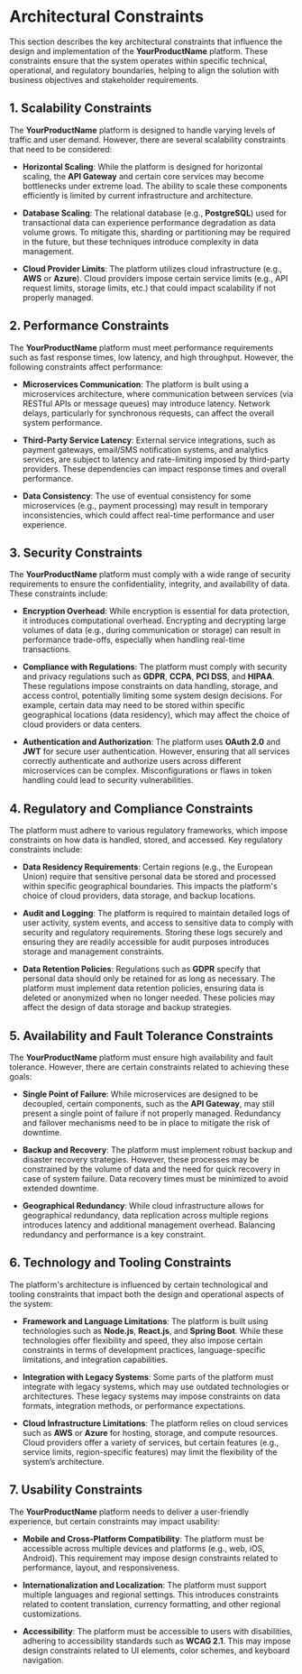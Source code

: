 # Architectural Constraints

This section describes the key architectural constraints that influence the design and implementation of the **YourProductName** platform. These constraints ensure that the system operates within specific technical, operational, and regulatory boundaries, helping to align the solution with business objectives and stakeholder requirements.

## 1. **Scalability Constraints**

The **YourProductName** platform is designed to handle varying levels of traffic and user demand. However, there are several scalability constraints that need to be considered:

- **Horizontal Scaling**: While the platform is designed for horizontal scaling, the **API Gateway** and certain core services may become bottlenecks under extreme load. The ability to scale these components efficiently is limited by current infrastructure and architecture.
  
- **Database Scaling**: The relational database (e.g., **PostgreSQL**) used for transactional data can experience performance degradation as data volume grows. To mitigate this, sharding or partitioning may be required in the future, but these techniques introduce complexity in data management.

- **Cloud Provider Limits**: The platform utilizes cloud infrastructure (e.g., **AWS** or **Azure**). Cloud providers impose certain service limits (e.g., API request limits, storage limits, etc.) that could impact scalability if not properly managed.

## 2. **Performance Constraints**

The **YourProductName** platform must meet performance requirements such as fast response times, low latency, and high throughput. However, the following constraints affect performance:

- **Microservices Communication**: The platform is built using a microservices architecture, where communication between services (via RESTful APIs or message queues) may introduce latency. Network delays, particularly for synchronous requests, can affect the overall system performance.

- **Third-Party Service Latency**: External service integrations, such as payment gateways, email/SMS notification systems, and analytics services, are subject to latency and rate-limiting imposed by third-party providers. These dependencies can impact response times and overall performance.

- **Data Consistency**: The use of eventual consistency for some microservices (e.g., payment processing) may result in temporary inconsistencies, which could affect real-time performance and user experience.

## 3. **Security Constraints**

The **YourProductName** platform must comply with a wide range of security requirements to ensure the confidentiality, integrity, and availability of data. These constraints include:

- **Encryption Overhead**: While encryption is essential for data protection, it introduces computational overhead. Encrypting and decrypting large volumes of data (e.g., during communication or storage) can result in performance trade-offs, especially when handling real-time transactions.

- **Compliance with Regulations**: The platform must comply with security and privacy regulations such as **GDPR**, **CCPA**, **PCI DSS**, and **HIPAA**. These regulations impose constraints on data handling, storage, and access control, potentially limiting some system design decisions. For example, certain data may need to be stored within specific geographical locations (data residency), which may affect the choice of cloud providers or data centers.

- **Authentication and Authorization**: The platform uses **OAuth 2.0** and **JWT** for secure user authentication. However, ensuring that all services correctly authenticate and authorize users across different microservices can be complex. Misconfigurations or flaws in token handling could lead to security vulnerabilities.

## 4. **Regulatory and Compliance Constraints**

The platform must adhere to various regulatory frameworks, which impose constraints on how data is handled, stored, and accessed. Key regulatory constraints include:

- **Data Residency Requirements**: Certain regions (e.g., the European Union) require that sensitive personal data be stored and processed within specific geographical boundaries. This impacts the platform's choice of cloud providers, data storage, and backup locations.

- **Audit and Logging**: The platform is required to maintain detailed logs of user activity, system events, and access to sensitive data to comply with security and regulatory requirements. Storing these logs securely and ensuring they are readily accessible for audit purposes introduces storage and management constraints.

- **Data Retention Policies**: Regulations such as **GDPR** specify that personal data should only be retained for as long as necessary. The platform must implement data retention policies, ensuring data is deleted or anonymized when no longer needed. These policies may affect the design of data storage and backup strategies.

## 5. **Availability and Fault Tolerance Constraints**

The **YourProductName** platform must ensure high availability and fault tolerance. However, there are certain constraints related to achieving these goals:

- **Single Point of Failure**: While microservices are designed to be decoupled, certain components, such as the **API Gateway**, may still present a single point of failure if not properly managed. Redundancy and failover mechanisms need to be in place to mitigate the risk of downtime.

- **Backup and Recovery**: The platform must implement robust backup and disaster recovery strategies. However, these processes may be constrained by the volume of data and the need for quick recovery in case of system failure. Data recovery times must be minimized to avoid extended downtime.

- **Geographical Redundancy**: While cloud infrastructure allows for geographical redundancy, data replication across multiple regions introduces latency and additional management overhead. Balancing redundancy and performance is a key constraint.

## 6. **Technology and Tooling Constraints**

The platform's architecture is influenced by certain technological and tooling constraints that impact both the design and operational aspects of the system:

- **Framework and Language Limitations**: The platform is built using technologies such as **Node.js**, **React.js**, and **Spring Boot**. While these technologies offer flexibility and speed, they also impose certain constraints in terms of development practices, language-specific limitations, and integration capabilities.

- **Integration with Legacy Systems**: Some parts of the platform must integrate with legacy systems, which may use outdated technologies or architectures. These legacy systems may impose constraints on data formats, integration methods, or performance expectations.

- **Cloud Infrastructure Limitations**: The platform relies on cloud services such as **AWS** or **Azure** for hosting, storage, and compute resources. Cloud providers offer a variety of services, but certain features (e.g., service limits, region-specific features) may limit the flexibility of the system’s architecture.

## 7. **Usability Constraints**

The **YourProductName** platform needs to deliver a user-friendly experience, but certain constraints may impact usability:

- **Mobile and Cross-Platform Compatibility**: The platform must be accessible across multiple devices and platforms (e.g., web, iOS, Android). This requirement may impose design constraints related to performance, layout, and responsiveness.

- **Internationalization and Localization**: The platform must support multiple languages and regional settings. This introduces constraints related to content translation, currency formatting, and other regional customizations.

- **Accessibility**: The platform must be accessible to users with disabilities, adhering to accessibility standards such as **WCAG 2.1**. This may impose design constraints related to UI elements, color schemes, and keyboard navigation.